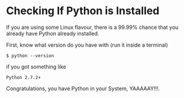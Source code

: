 # Checking If Python is Installed

If you are using some Linux flavour, there is a 99.99% chance that you already have Python already installed.

First, know what version do you have with (run it inside a terminal)

	$ python --version

if you got something like

	Python 2.7.2+


Congratulations, you have Python in your System, YAAAAAY!!!.


 
